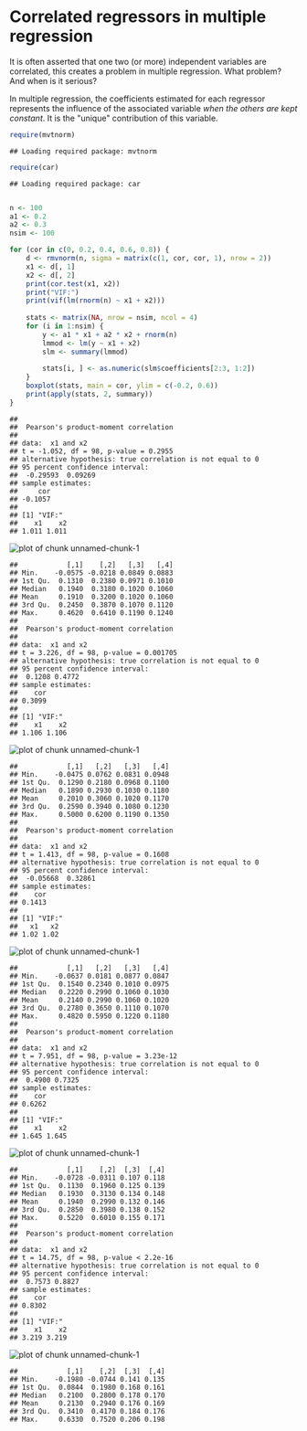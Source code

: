 Correlated regressors in multiple regression
===========================================

It is often asserted that one two (or more) independent variables are correlated, this creates a problem in multiple regression. What problem? And when is it serious?

In multiple regression, the coefficients estimated for each regressor represents the influence of the associated variable *when the others are kept constant*.
It  is the "unique" contribution of this variable.




```r
require(mvtnorm)
```

```
## Loading required package: mvtnorm
```

```r
require(car)
```

```
## Loading required package: car
```

```r

n <- 100
a1 <- 0.2
a2 <- 0.3
nsim <- 100

for (cor in c(0, 0.2, 0.4, 0.6, 0.8)) {
    d <- rmvnorm(n, sigma = matrix(c(1, cor, cor, 1), nrow = 2))
    x1 <- d[, 1]
    x2 <- d[, 2]
    print(cor.test(x1, x2))
    print("VIF:")
    print(vif(lm(rnorm(n) ~ x1 + x2)))
    
    stats <- matrix(NA, nrow = nsim, ncol = 4)
    for (i in 1:nsim) {
        y <- a1 * x1 + a2 * x2 + rnorm(n)
        lmmod <- lm(y ~ x1 + x2)
        slm <- summary(lmmod)
        
        stats[i, ] <- as.numeric(slm$coefficients[2:3, 1:2])
    }
    boxplot(stats, main = cor, ylim = c(-0.2, 0.6))
    print(apply(stats, 2, summary))
}
```

```
## 
## 	Pearson's product-moment correlation
## 
## data:  x1 and x2
## t = -1.052, df = 98, p-value = 0.2955
## alternative hypothesis: true correlation is not equal to 0
## 95 percent confidence interval:
##  -0.29593  0.09269
## sample estimates:
##     cor 
## -0.1057 
## 
## [1] "VIF:"
##    x1    x2 
## 1.011 1.011
```

![plot of chunk unnamed-chunk-1](figure/unnamed-chunk-11.png) 

```
##            [,1]    [,2]   [,3]   [,4]
## Min.    -0.0575 -0.0218 0.0849 0.0883
## 1st Qu.  0.1310  0.2380 0.0971 0.1010
## Median   0.1940  0.3180 0.1020 0.1060
## Mean     0.1910  0.3200 0.1020 0.1060
## 3rd Qu.  0.2450  0.3870 0.1070 0.1120
## Max.     0.4620  0.6410 0.1190 0.1240
## 
## 	Pearson's product-moment correlation
## 
## data:  x1 and x2
## t = 3.226, df = 98, p-value = 0.001705
## alternative hypothesis: true correlation is not equal to 0
## 95 percent confidence interval:
##  0.1208 0.4772
## sample estimates:
##    cor 
## 0.3099 
## 
## [1] "VIF:"
##    x1    x2 
## 1.106 1.106
```

![plot of chunk unnamed-chunk-1](figure/unnamed-chunk-12.png) 

```
##            [,1]   [,2]   [,3]   [,4]
## Min.    -0.0475 0.0762 0.0831 0.0948
## 1st Qu.  0.1290 0.2180 0.0968 0.1100
## Median   0.1890 0.2930 0.1030 0.1180
## Mean     0.2010 0.3060 0.1020 0.1170
## 3rd Qu.  0.2590 0.3940 0.1080 0.1230
## Max.     0.5000 0.6200 0.1190 0.1350
## 
## 	Pearson's product-moment correlation
## 
## data:  x1 and x2
## t = 1.413, df = 98, p-value = 0.1608
## alternative hypothesis: true correlation is not equal to 0
## 95 percent confidence interval:
##  -0.05668  0.32861
## sample estimates:
##    cor 
## 0.1413 
## 
## [1] "VIF:"
##   x1   x2 
## 1.02 1.02
```

![plot of chunk unnamed-chunk-1](figure/unnamed-chunk-13.png) 

```
##            [,1]   [,2]   [,3]   [,4]
## Min.    -0.0637 0.0181 0.0877 0.0847
## 1st Qu.  0.1540 0.2340 0.1010 0.0975
## Median   0.2220 0.2990 0.1060 0.1030
## Mean     0.2140 0.2990 0.1060 0.1020
## 3rd Qu.  0.2780 0.3650 0.1110 0.1070
## Max.     0.4820 0.5950 0.1220 0.1180
## 
## 	Pearson's product-moment correlation
## 
## data:  x1 and x2
## t = 7.951, df = 98, p-value = 3.23e-12
## alternative hypothesis: true correlation is not equal to 0
## 95 percent confidence interval:
##  0.4900 0.7325
## sample estimates:
##    cor 
## 0.6262 
## 
## [1] "VIF:"
##    x1    x2 
## 1.645 1.645
```

![plot of chunk unnamed-chunk-1](figure/unnamed-chunk-14.png) 

```
##            [,1]    [,2]  [,3]  [,4]
## Min.    -0.0728 -0.0311 0.107 0.118
## 1st Qu.  0.1130  0.1960 0.125 0.139
## Median   0.1930  0.3130 0.134 0.148
## Mean     0.1940  0.2990 0.132 0.146
## 3rd Qu.  0.2850  0.3980 0.138 0.152
## Max.     0.5220  0.6010 0.155 0.171
## 
## 	Pearson's product-moment correlation
## 
## data:  x1 and x2
## t = 14.75, df = 98, p-value < 2.2e-16
## alternative hypothesis: true correlation is not equal to 0
## 95 percent confidence interval:
##  0.7573 0.8827
## sample estimates:
##    cor 
## 0.8302 
## 
## [1] "VIF:"
##    x1    x2 
## 3.219 3.219
```

![plot of chunk unnamed-chunk-1](figure/unnamed-chunk-15.png) 

```
##            [,1]    [,2]  [,3]  [,4]
## Min.    -0.1980 -0.0744 0.141 0.135
## 1st Qu.  0.0844  0.1980 0.168 0.161
## Median   0.2100  0.2800 0.178 0.170
## Mean     0.2130  0.2940 0.176 0.169
## 3rd Qu.  0.3410  0.4170 0.184 0.176
## Max.     0.6330  0.7520 0.206 0.198
```


